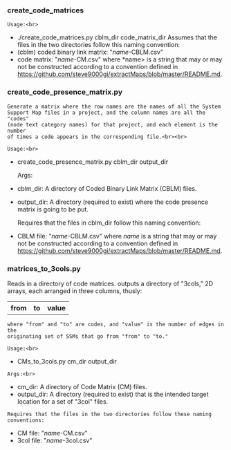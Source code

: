 <h3>create_code_matrices</h3>

    Usage:<br>
* ./create_code_matrices.py cblm_dir code_matrix_dir
    Assumes that the files in the two directories follow this naming
    convention:
* (cblm) coded binary link matrix: "<em>name</em>-CBLM.csv"
* code matrix: "*name*-CM.csv"
    where *name> is a string that may or may not be constructed according to a
    convention defined in
    https://github.com/steve9000gi/extractMaps/blob/master/README.md.


<h3>create_code_presence_matrix.py</h3>

    Generate a matrix where the row names are the names of all the System
    Support Map files in a project, and the column names are all the "codes"
    (node text category names) for that project, and each element is the number
    of times a code appears in the corresponding file.<br><br>

    Usage:<br>

* create_code_presence_matrix.py cblm_dir output_dir

    Args:
* cblm_dir: A directory of Coded Binary Link Matrix (CBLM) files.
* output_dir: A directory (required to exist) where the code presence matrix is going to be put.

    Requires that the files in cblm_dir follow this naming convention:
* CBLM file: "*name*-CBLM.csv"
    where *name* is a string that may or may not be constructed according to a convention defined in https://github.com/steve9000gi/extractMaps/blob/master/README.md.

<h3>matrices_to_3cols.py</h3>

<p>
    Reads in a directory of code matrices. outputs a directory of "3cols," 2D
    arrays, each arranged in three columns, thusly:

<table>
<tr>
<th>from</th>
<th>to</th>
<th>value</th>
</tr>
</table>

    where "from" and "to" are codes, and "value" is the number of edges in the
    originating set of SSMs that go from "from" to "to."

    Usage:<br>
<ul>
<li>    CMs_to_3cols.py cm_dir output_dir</li>
</ul>

    Args:<br>
<ul>
<li>cm_dir: A directory of Code Matrix (CM) files.</li>
<li>output_dir: A directory (required to exist) that is the intended target location for a set of "3col" files.</li>
</ul>

    Requires that the files in the two directories follow these naming
    conventions:
<ul>
<li>CM file: "<em>name</em>-CM.csv"</li>
<li>3col file: "<em>name</em>-3col.csv"</li>
</ul>
</p>
